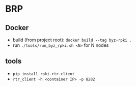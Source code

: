 # BRP

## Docker
- build (from project root): `docker build --tag byz-rpki .`
- run `./tools/run_byz_rpki.sh <N>` for N nodes

## tools
- `pip install rpki-rtr-client`
- `rtr_client -h <container IP> -p 8282`
